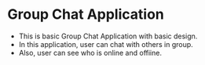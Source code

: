 # Group Chat Application

- This is basic Group Chat Application with basic design.
- In this application, user can chat with others in group.
- Also, user can see who is online and offiine.
